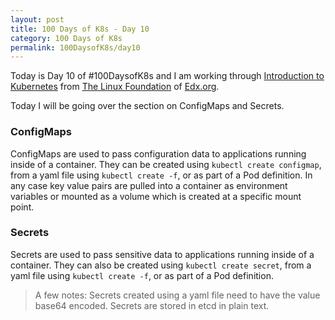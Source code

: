 ```yaml
---
layout: post
title: 100 Days of K8s - Day 10
category: 100 Days of K8s
permalink: 100DaysofK8s/day10
---
```


Today is Day 10 of #100DaysofK8s and I am working through [Introduction to Kubernetes](https://www.edx.org/course/introduction-to-kubernetes) from [The Linux Foundation](www.linuxfoundation.org/‎
) of [Edx.org](https://edx.org).

Today I will be going over the section on ConfigMaps and Secrets.

### ConfigMaps
ConfigMaps are used to pass configuration data to applications running inside of a container. They can be created using `kubectl create configmap`, from a yaml file using `kubectl create -f`, or as part of a Pod definition. In any case key value pairs are pulled into a container as environment variables or mounted as a volume which is created at a specific mount point.

### Secrets
Secrets are used to pass sensitive data to applications running inside of a container. They can also be created using `kubectl create secret`, from a yaml file using `kubectl create -f`, or as part of a Pod definition.

> A few notes: 
> Secrets created using a yaml file need to have the value base64 encoded.
> Secrets are stored in etcd in plain text.
